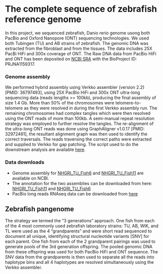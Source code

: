 # The complete sequence of zebrafish reference genome

In this project, we sequenced zebrafish, Danio rerio genome usong both PacBio and Oxford Nanopore  (ONT) sequencing technologies. We used both Tubingen (TU) and AB strains of zebrafish. The genomic DNA was extracted from the fibroblast and from the tissues. The data includes 25X PacBi HiFi and 300x coverage of ONT. The Raw DNA data from PacBio HiFi and ONT has been deposited on [NCBI SRA](https://www.ncbi.nlm.nih.gov/sra) with the BioProject ID: PRJNA1159317.

### Genome assembly
We performed hybrid assembly using Verkko assembler (version 2.2) [PMID: 36797493], using 25X PacBio HiFi and 300x ONT ultra-long sequencing data (reads lengths >= 100kb), producing the final assembly of size 1.4 Gb. More than 50% of the chromosomes were telomere-to-telomere as they were resolved in during the first Verkko assembly run. The remaining chromosomes had complex tangles which were then resolved using the ONT reads of more than 100kb. A semi-manual repeat resolution strategy was employed to further resolve the tangles.  The re-alignment of the ultra-long ONT reads was done using GraphAligner v1.0.17 [PMID: 32972461], the resultant alignment graph was then used to identify the correct traversals. The reads traversing the correct paths were extracted and supplied to Verkko for gap patching. The script used to do the downstream analysis are available [here](https://github.com/Jokendo-collab/T2T_Zebrafish). 

### Data downloads
- Genome assembly for [NHGRI_TU_Fish6](https://submit.ncbi.nlm.nih.gov/subs/wgs/SUB14903102) and [NHGRI_TU_Fish11](https://submit.ncbi.nlm.nih.gov/subs/wgs/SUB15155178 ) are available on NCBI.
- The annotation for the two assemblies can be downloaded from here: [NHGRI_TU_Fish11](https://github.com/Jokendo-collab/Jokendo-collab.github.io/blob/main/NHGRI_Fish11.gtf.tar.gz) and [NHGRI_TU_Fish6](https://github.com/Jokendo-collab/Jokendo-collab.github.io/blob/main/NHGRI_Fish6.gtf.tar.gz)
- PacBio long reads RNAseq data can be downloaded from [here](https://www.ncbi.nlm.nih.gov/bioproject/PRJNA1232602)

## Zebrafish pangenome
The strategy we termed the “3 generations” approach. One fish from each of the 4 most commonly used zebrafish laboratory strains: TU, AB, WIK, and TL were used as the 4 “grandparents” and were short read sequenced to document all unique, identifying structural nucleotide variants [SNV] for each parent. One fish from each of the 2 grandparent pairings was used to generate pools of the 3rd generation offspring. The pooled genomic DNA from these offspring was used for both PacBio HiFi and ONT sequence. The SNV data from the grandparents is then used to separate all the reads into haplotype bins and all 4 haplotypes are resolved simultaneously using the Verkko assembler.
